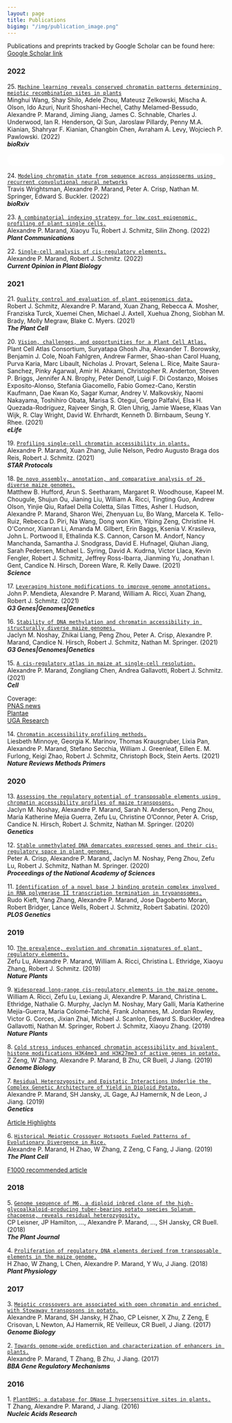 ```yaml
---
layout: page
title: Publications
bigimg: "/img/publication_image.png"
---
```


Publications and preprints tracked by Google Scholar can be found here: [Google Scholar link](https://scholar.google.com/citations?user=_bYW4UkAAAAJ&hl=en)

### 2022
25\.    [`Machine learning reveals conserved chromatin patterns determining meiotic recombination sites in plants`](https://www.biorxiv.org/content/10.1101/2022.07.11.499557v1.abstract)\
Minghui Wang, Shay Shilo, Adele Zhou, Mateusz Zelkowski, Mischa A. Olson, Ido Azuri, Nurit Shoshani-Hechel, Cathy Melamed-Bessudo, Alexandre P. Marand, Jiming Jiang, James C. Schnable, Charles J. Underwood, Ian R. Henderson, Qi Sun, Jaroslaw Pillardy, Penny M.A. Kianian, Shahryar F. Kianian, Changbin Chen, Avraham A. Levy, Wojciech P. Pawlowski. (2022)\
**_bioRxiv_**

<html>
  <style>
    section {
        background: white;
        color: black;
        border-radius: 1em;
        padding: 1em;
        left: 50% }
    #inner {
        display: inline-block;
        display: flex;
        align-items: center;
        justify-content: center }
  </style>
  <section>
    <div id="inner">
        <span style="float:left";
          class="__dimensions_badge_embed__"
          data-doi="10.1101/2022.07.11.499557"
          data-legend="always">
        </span>
      <script async src="https://badge.dimensions.ai/badge.js" charset="utf-8"></script>
        <div style="float:right";
          data-link-target="_blank"
          data-badge-details="right"
          data-badge-type="medium-donut"
          data-doi="10.1101/2022.07.11.499557"   
          data-condensed="true"
          class="altmetric-embed">
        </div>
      <script type='text/javascript' src='https://d1bxh8uas1mnw7.cloudfront.net/assets/embed.js'></script>
    </div>
    <div id="inner">
      <script type="text/javascript" src="//cdn.plu.mx/widget-summary.js"></script>
        <a href="https://plu.mx/plum/a/?doi=10.1101/2022.07.11.499557"
          data-orientation="horizontal"
          class="plumx-summary"
          data-site="plum"
          data-hide-when-empty="true">
        </a>
    </div>
  </section>
</html>


24\.    [`Modeling chromatin state from sequence across angiosperms using recurrent convolutional neural networks`](https://www.biorxiv.org/content/10.1101/2021.11.11.468292v1.abstract)\
Travis Wrightsman,  Alexandre P. Marand,  Peter A. Crisp,  Nathan M. Springer,  Edward S. Buckler. (2022)\
**_bioRxiv_**


23\.    [`A combinatorial indexing strategy for low cost epigenomic profiling of plant single cells.`](https://doi.org/10.1016/j.xplc.2022.100308)\
Alexandre P. Marand, Xiaoyu Tu, Robert J. Schmitz, Silin Zhong. (2022)\
**_Plant Communications_**



22\.    [`Single-cell analysis of cis-regulatory elements.`](https://doi.org/10.1016/j.pbi.2021.102094)\
Alexandre P. Marand, Robert J. Schmitz. (2022)\
**_Current Opinion in Plant Biology_**



### 2021
21\.    [`Quality control and evaluation of plant epigenomics data.`](https://doi.org/10.1093/plcell/koab255)\
Robert J. Schmitz, Alexandre P. Marand, Xuan Zhang, Rebecca A. Mosher, Franziska Turck, Xuemei Chen, Michael J. Axtell, Xuehua Zhong, Siobhan M. Brady, Molly Megraw, Blake C. Myers. (2021)\
**_The Plant Cell_**



20\.    [`Vision, challenges, and opportunities for a Plant Cell Atlas.`](https://doi.org/10.7554/eLife.66877)\
Plant Cell Atlas Consortium, Suryatapa Ghosh Jha, Alexander T. Borowsky, Benjamin J. Cole, Noah Fahlgren, Andrew Farmer, Shao-shan Carol Huang, Purva Karia, Marc Libault, Nicholas J. Provart, Selena L. Rice, Maite Saura-Sanchez, Pinky Agarwal, Amir H. Ahkami, Christopher R. Anderton, Steven P. Briggs, Jennifer A.N. Brophy, Peter Denolf, Luigi F. Di Costanzo, Moises Exposito-Alonso, Stefania Giacomello, Fabio Gomez-Cano, Kerstin Kaufmann, Dae Kwan Ko, Sagar Kumar, Andrey V. Malkovskiy, Naomi Nakayama, Toshihiro Obata, Marisa S. Otegui, Gergo Palfalvi, Elsa H. Quezada-Rodríguez, Rajveer Singh, R. Glen Uhrig, Jamie Waese, Klaas Van Wijk, R. Clay Wright, David W. Ehrhardt, Kenneth D. Birnbaum, Seung Y. Rhee. (2021)\
**_eLife_**



19\.    [`Profiling single-cell chromatin accessibility in plants.`](https://doi.org/10.1016/j.xpro.2021.100737)\
Alexandre P. Marand, Xuan Zhang, Julie Nelson, Pedro Augusto Braga dos Reis, Robert J. Schmitz. (2021)\
**_STAR Protocols_**



18\.    [`De novo assembly, annotation, and comparative analysis of 26 diverse maize genomes.`](https://doi.org/10.1126/science.abg5289)\
Matthew B. Hufford, Arun S. Seetharam, Margaret R. Woodhouse, Kapeel M. Chougule, Shujun Ou, Jianing Liu, William A. Ricci, Tingting Guo, Andrew Olson, Yinjie Qiu, Rafael Della Coletta, Silas Tittes, Asher I. Hudson, Alexandre P. Marand, Sharon Wei, Zhenyuan Lu, Bo Wang, Marcela K. Tello-Ruiz, Rebecca D. Piri, Na Wang, Dong won Kim, Yibing Zeng, Christine H. O'Connor, Xianran Li, Amanda M. Gilbert, Erin Baggs, Ksenia V. Krasileva, John L. Portwood II, Ethalinda K.S. Cannon, Carson M. Andorf, Nancy Manchanda, Samantha J. Snodgrass, David E. Hufnagel, Qiuhan Jiang, Sarah Pedersen, Michael L. Syring, David A. Kudrna, Victor Llaca, Kevin Fengler, Robert J. Schmitz, Jeffrey Ross-Ibarra, Jianming Yu, Jonathan I. Gent, Candice N. Hirsch, Doreen Ware, R. Kelly Dawe. (2021)\
**_Science_**



17\.    [`Leveraging histone modifications to improve genome annotations.`](https://doi.org/10.1093/g3journal/jkab263)\
John P. Mendieta, Alexandre P. Marand, William A. Ricci, Xuan Zhang, Robert J. Schmitz. (2021)\
**_G3 Genes\|Genomes\|Genetics_**




16\.    [`Stability of DNA methylation and chromatin accessibility in structurally diverse maize genomes.`](https://doi.org/10.1093/g3journal/jkab190)\
Jaclyn M. Noshay, Zhikai Liang, Peng Zhou, Peter A. Crisp, Alexandre P. Marand, Candice N. Hirsch, Robert J. Schmitz, Nathan M. Springer. (2021)\
**_G3 Genes\|Genomes\|Genetics_**



15\.    [`A cis-regulatory atlas in maize at single-cell resolution.`](https://doi.org/10.1016/j.cell.2021.04.014)\
Alexandre P. Marand, Zongliang Chen, Andrea Gallavotti, Robert J. Schmitz. (2021)\
**_Cell_**


Coverage:\
[PNAS news](https://www.pnas.org/post/journal-club/atlas-identifies-genome-regions-that-regulate-plant-cell-identity)\
[Plantae](https://plantae.org/a-cis-regulatory-atlas-in-maize-at-single-cell-resolution-biorxiv/)\
[UGA Research](https://www.genetics.uga.edu/news/stories/2021/dr-marand-leads-project-applying-single-cell-sequencing-technology-create)


14\.    [`Chromatin accessibility profiling methods.`](https://doi.org/10.1038/s43586-020-00008-9)\
Liesbeth Minnoye, Georgia K. Marinov, Thomas Krausgruber, Lixia Pan, Alexandre P. Marand, Stefano Secchia, William J. Greenleaf, Eillen E. M. Furlong, Keigi Zhao, Robert J. Schmitz, Christoph Bock, Stein Aerts. (2021)\
**_Nature Reviews Methods Primers_**



### 2020
13\.    [`Assessing the regulatory potential of transposable elements using chromatin accessibility profiles of maize transposons.`](https://doi.org/10.1093/genetics/iyaa003)\
Jaclyn M. Noshay, Alexandre P. Marand, Sarah N. Anderson, Peng Zhou, Maria Katherine Mejia Guerra, Zefu Lu, Christine O’Connor, Peter A. Crisp, Candice N. Hirsch, Robert J. Schmitz, Nathan M. Springer. (2020)\
**_Genetics_**



12\.    [`Stable unmethylated DNA demarcates expressed genes and their cis-regulatory space in plant genomes.`](https://doi.org/10.1073/pnas.2010250117)\
Peter A. Crisp, Alexandre P. Marand, Jaclyn M. Noshay, Peng Zhou, Zefu Lu, Robert J. Schmitz, Nathan M. Springer. (2020)\
**_Proceedings of the National Academy of Sciences_**



11\.    [`Identification of a novel base J binding protein complex involved in RNA polymerase II transcription termination in trypanosomes.`](https://doi.org/10.1371/journal.pgen.1008390)\
Rudo Kieft, Yang Zhang, Alexandre P. Marand, Jose Dagoberto Moran, Robert Bridger, Lance Wells, Robert J. Schmitz, Robert Sabatini. (2020)\
**_PLOS Genetics_**



### 2019
10\.    [`The prevalence, evolution and chromatin signatures of plant regulatory elements.`](https://doi.org/10.1038/s41477-019-0548-z)\
Zefu Lu, Alexandre P. Marand, William A. Ricci, Christina L. Ethridge, Xiaoyu Zhang, Robert J. Schmitz. (2019)\
**_Nature Plants_**



9\.    [`Widespread long-range cis-regulatory elements in the maize genome.`](https://doi.org/10.1038/s41477-019-0547-0)\
William A. Ricci, Zefu Lu, Lexiang Ji, Alexandre P. Marand, Christina L. Ethridge, Nathalie G. Murphy, Jaclyn M. Noshay, Mary Galli, María Katherine Mejía-Guerra, Maria Colomé-Tatché, Frank Johannes, M. Jordan Rowley, Victor G. Corces, Jixian Zhai, Michael J. Scanlon, Edward S. Buckler, Andrea Gallavotti, Nathan M. Springer, Robert J. Schmitz, Xiaoyu Zhang. (2019)\
**_Nature Plants_**



8\.    [`Cold stress induces enhanced chromatin accessibility and bivalent histone modifications H3K4me3 and H3K27me3 of active genes in potato.`](https://genomebiology.biomedcentral.com/articles/10.1186/s13059-019-1731-2)\
Z Zeng, W Zhang, Alexandre P. Marand, B Zhu, CR Buell, J Jiang. (2019)\
**_Genome Biology_**



7\.    [`Residual Heterozygosity and Epistatic Interactions Underlie the Complex Genetic Architecture of Yield in Diploid Potato.`](https://www.genetics.org/content/212/1/317.abstract)\
Alexandre P. Marand, SH Jansky, JL Gage, AJ Hamernik, N de Leon, J Jiang. (2019)\
**_Genetics_**


[Article Highlights](https://www.genetics.org/content/212/1/NP)


6\.    [`Historical Meiotic Crossover Hotspots Fueled Patterns of Evolutionary Divergence in Rice.`](http://www.plantcell.org/content/31/3/645.abstract)\
Alexandre P. Marand, H Zhao, W Zhang, Z Zeng, C Fang, J Jiang. (2019)\
**_The Plant Cell_**


[F1000 recommended article](https://f1000.com/prime/734986434)


### 2018
5\.    [`Genome sequence of M6, a diploid inbred clone of the high-glycoalkaloid-producing tuber-bearing potato species Solanum chacoense, reveals residual heterozygosity.`](https://doi.org/10.1111/tpj.13857)\
CP Leisner, JP Hamilton, ..., Alexandre P. Marand, ..., SH Jansky, CR Buell. (2018)\
**_The Plant Journal_**


4\.    [`Proliferation of regulatory DNA elements derived from transposable elements in the maize genome.`](http://www.plantphysiol.org/content/176/4/2789.abstract)\
H Zhao, W Zhang, L Chen, Alexandre P. Marand, Y Wu, J Jiang. (2018)\
**_Plant Physiology_**



### 2017
3\.    [`Meiotic crossovers are associated with open chromatin and enriched with Stowaway transposons in potato.`](https://genomebiology.biomedcentral.com/articles/10.1186/s13059-017-1326-8)\
Alexandre P. Marand, SH Jansky, H Zhao, CP Leisner, X Zhu, Z Zeng, E Crisovan, L Newton, AJ Hamernik, RE Veilleux, CR Buell, J Jiang. (2017)\
**_Genome Biology_**



2\.    [`Towards genome-wide prediction and characterization of enhancers in plants.`](https://www.sciencedirect.com/science/article/pii/S1874939916301274)\
Alexandre P. Marand, T Zhang, B Zhu, J Jiang. (2017)\
**_BBA Gene Regulatory Mechanisms_**



### 2016
1\.    [`PlantDHS: a database for DNase I hypersensitive sites in plants.`](https://academic.oup.com/nar/article-abstract/44/D1/D1148/2503132)\
T Zhang, Alexandre P. Marand, J Jiang. (2016)\
**_Nucleic Acids Research_**
